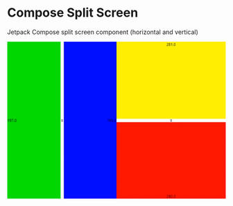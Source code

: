 # Compose Split Screen

Jetpack Compose split screen component (horizontal and vertical)

![Demonstration](media/demo.gif)